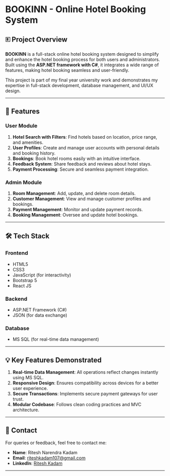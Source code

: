 # BOOKINN - Online Hotel Booking System

## 🗉 Project Overview
**BOOKINN** is a full-stack online hotel booking system designed to simplify and enhance the hotel booking process for both users and administrators. Built using the **ASP.NET framework with C#**, it integrates a wide range of features, making hotel booking seamless and user-friendly.

This project is part of my final year university work and demonstrates my expertise in full-stack development, database management, and UI/UX design.

---

## 🚀 Features

### **User Module**
1. **Hotel Search with Filters**: Find hotels based on location, price range, and amenities.
2. **User Profiles**: Create and manage user accounts with personal details and booking history.
3. **Bookings**: Book hotel rooms easily with an intuitive interface.
4. **Feedback System**: Share feedback and reviews about hotel stays.
5. **Payment Processing**: Secure and seamless payment integration.

### **Admin Module**
1. **Room Management**: Add, update, and delete room details.
2. **Customer Management**: View and manage customer profiles and bookings.
3. **Payment Management**: Monitor and update payment records.
4. **Booking Management**: Oversee and update hotel bookings.

---

## 🛠️ Tech Stack

### **Frontend**
- HTML5
- CSS3
- JavaScript (for interactivity)
- Bootstrap 5
- React JS

### **Backend**
- ASP.NET Framework (C#)
- JSON (for data exchange)

### **Database**
- MS SQL (for real-time data management)


---

## 💡 Key Features Demonstrated
1. **Real-time Data Management**: All operations reflect changes instantly using MS SQL.
2. **Responsive Design**: Ensures compatibility across devices for a better user experience.
3. **Secure Transactions**: Implements secure payment gateways for user trust.
4. **Modular Codebase**: Follows clean coding practices and MVC architecture.


---

## 📧 Contact
For queries or feedback, feel free to contact me:
- **Name**: Ritesh Narendra Kadam  
- **Email**: riteshkadam107@gmail.com  
- **LinkedIn**: [Ritesh Kadam](https://www.linkedin.com/in/your-profile)  

---
